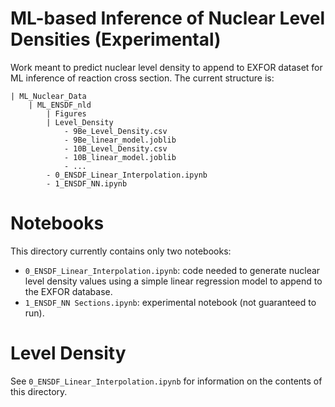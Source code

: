 # ML-based Inference of Nuclear Level Densities (Experimental)

Work meant to predict nuclear level density to append to EXFOR dataset for ML inference of reaction cross section. The current structure is:


```
| ML_Nuclear_Data
    | ML_ENSDF_nld
        | Figures
        | Level_Density
            - 9Be_Level_Density.csv
            - 9Be_linear_model.joblib
            - 10B_Level_Density.csv
            - 10B_linear_model.joblib
            - ...
        - 0_ENSDF_Linear_Interpolation.ipynb
        - 1_ENSDF_NN.ipynb
```


# Notebooks

This directory currently contains only two notebooks: 

- `0_ENSDF_Linear_Interpolation.ipynb`: code needed to generate nuclear level density values using a simple linear regression model to append to the EXFOR database.
- `1_ENSDF_NN Sections.ipynb`: experimental notebook (not guaranteed to run).


# Level Density

See `0_ENSDF_Linear_Interpolation.ipynb` for information on the contents of this directory. 